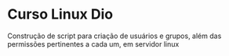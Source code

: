 # Curso Linux Dio
Construção de script para criação de usuários e grupos, além das permissões pertinentes a cada um, em servidor linux

